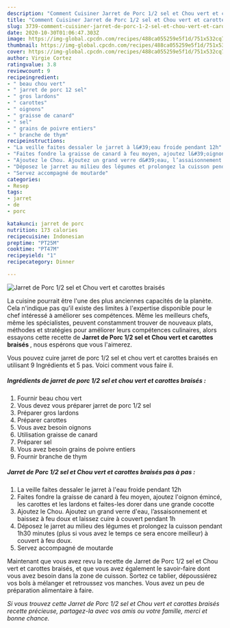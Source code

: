 ```yaml
---
description: "Comment Cuisiner Jarret de Porc 1/2 sel et Chou vert et carottes braisés"
title: "Comment Cuisiner Jarret de Porc 1/2 sel et Chou vert et carottes braisés"
slug: 3739-comment-cuisiner-jarret-de-porc-1-2-sel-et-chou-vert-et-carottes-braises
date: 2020-10-30T01:06:47.303Z
image: https://img-global.cpcdn.com/recipes/488ca055259e5f1d/751x532cq70/jarret-de-porc-12-sel-et-chou-vert-et-carottes-braises-photo-principale-de-la-recette.jpg
thumbnail: https://img-global.cpcdn.com/recipes/488ca055259e5f1d/751x532cq70/jarret-de-porc-12-sel-et-chou-vert-et-carottes-braises-photo-principale-de-la-recette.jpg
cover: https://img-global.cpcdn.com/recipes/488ca055259e5f1d/751x532cq70/jarret-de-porc-12-sel-et-chou-vert-et-carottes-braises-photo-principale-de-la-recette.jpg
author: Virgie Cortez
ratingvalue: 3.8
reviewcount: 9
recipeingredient:
- " beau chou vert"
- " jarret de porc 12 sel"
- " gros lardons"
- " carottes"
- " oignons"
- " graisse de canard"
- " sel"
- " grains de poivre entiers"
- " branche de thym"
recipeinstructions:
- "La veille faites dessaler le jarret à l&#39;eau froide pendant 12h"
- "Faites fondre la graisse de canard à feu moyen, ajoutez l&#39;oignon émincé, les carottes et les lardons et faites-les dorer dans une grande cocotte"
- "Ajoutez le Chou. Ajoutez un grand verre d&#39;eau, l’assaisonnement et baissez à feu doux et laissez cuire à couvert pendant 1h"
- "Déposez le jarret au milieu des légumes et prolongez la cuisson pendant 1h30 minutes (plus si vous avez le temps ce sera encore meilleur) à couvert à feu doux."
- "Servez accompagné de moutarde"
categories:
- Resep
tags:
- jarret
- de
- porc

katakunci: jarret de porc 
nutrition: 173 calories
recipecuisine: Indonesian
preptime: "PT25M"
cooktime: "PT47M"
recipeyield: "1"
recipecategory: Dinner

---
```



![Jarret de Porc 1/2 sel et Chou vert et carottes braisés](https://img-global.cpcdn.com/recipes/488ca055259e5f1d/751x532cq70/jarret-de-porc-12-sel-et-chou-vert-et-carottes-braises-photo-principale-de-la-recette.jpg)

La cuisine pourrait être l'une des plus anciennes capacités de la planète. Cela n'indique pas qu'il existe des limites à l'expertise disponible pour le chef intéressé à améliorer ses compétences. Même les meilleurs chefs, même les spécialistes, peuvent constamment trouver de nouveaux plats, méthodes et stratégies pour améliorer leurs compétences culinaires, alors essayons cette recette de <strong> Jarret de Porc 1/2 sel et Chou vert et carottes braisés </strong>, nous espérons que vous l'aimerez.

<!--inarticleads1-->

Vous pouvez cuire jarret de porc 1/2 sel et chou vert et carottes braisés en utilisant 9 Ingrédients et 5 pas. Voici comment vous faire il.

##### Ingrédients de jarret de porc 1/2 sel et chou vert et carottes braisés :

1. Fournir  beau chou vert
1. Vous devez vous préparer  jarret de porc 1/2 sel
1. Préparer  gros lardons
1. Préparer  carottes
1. Vous avez besoin  oignons
1. Utilisation  graisse de canard
1. Préparer  sel
1. Vous avez besoin  grains de poivre entiers
1. Fournir  branche de thym




<!--inarticleads2-->

##### Jarret de Porc 1/2 sel et Chou vert et carottes braisés pas à pas :

1. La veille faites dessaler le jarret à l&#39;eau froide pendant 12h
1. Faites fondre la graisse de canard à feu moyen, ajoutez l&#39;oignon émincé, les carottes et les lardons et faites-les dorer dans une grande cocotte
1. Ajoutez le Chou. Ajoutez un grand verre d&#39;eau, l’assaisonnement et baissez à feu doux et laissez cuire à couvert pendant 1h
1. Déposez le jarret au milieu des légumes et prolongez la cuisson pendant 1h30 minutes (plus si vous avez le temps ce sera encore meilleur) à couvert à feu doux.
1. Servez accompagné de moutarde




<!--inarticleads1-->

<p>
Maintenant que vous avez revu la recette de Jarret de Porc 1/2 sel et Chou vert et carottes braisés, et que vous avez également le savoir-faire dont vous avez besoin dans la zone de cuisson. Sortez ce tablier, dépoussiérez vos bols à mélanger et retroussez vos manches. Vous avez un peu de préparation alimentaire à faire.
</p>

<p>
<i>Si vous trouvez cette Jarret de Porc 1/2 sel et Chou vert et carottes braisés recette précieuse, partagez-la avec vos amis ou votre famille, merci et bonne chance.</i>
</p>
